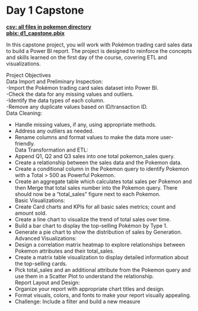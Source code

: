 # Day 1 Capstone

[**csv: all files in pokemon directory**](https://github.com/dave-melillo/advanced_powerbi/tree/main/data/pokemon)<br>
[**pbix: d1_capstone.pbix**](https://github.com/dave-melillo/advanced_powerbi/blob/main/pbix_files/d1_capstone.pbix
)

In this capstone project, you will work with Pokémon trading card sales data to build a Power BI report. The project is designed to reinforce the concepts and skills learned on the first day of the course, covering ETL and  visualizations.

Project Objectives </br>
Data Import and Preliminary Inspection:</br>
    -Import the Pokémon trading card sales dataset into Power BI.</br>
    -Check the data for any missing values and outliers.</br>
    -Identify the data types of each column.</br>
    -Remove any duplicate values based on ID/transaction ID. </br>
Data Cleaning:</br>
   - Handle missing values, if any, using appropriate methods.</br>
   - Address any outliers as needed.</br>
   - Rename columns and format values to make the data more user-friendly.</br>
Data Transformation and ETL:</br>
   - Append Q1, Q2 and Q3 sales into one total pokemon_sales query.</br>
   - Create a relationship between the sales data and the Pokemon data. </br>
   - Create a conditional column in the Pokemon query to identify Pokemon with a Total > 500 as Powerful Pokemon. </br>
   - Create an aggregate table which calculates total sales per Pokemon and then Merge that total sales number into the Pokemon query. There should now be a “total_sales” figure next to each Pokemon. </br>
Basic Visualizations:</br>
   - Create Card charts and KPIs for all basic sales metrics; count and amount sold. </br>
   - Create a line chart to visualize the trend of total sales over time.</br>
   - Build a bar chart to display the top-selling Pokémon by Type 1. </br>
   - Generate a pie chart to show the distribution of sales by Generation.</br>
Advanced Visualizations:</br>
   - Design a correlation matrix heatmap to explore relationships between Pokemon attributes and their total_sales. </br>
   - Create a matrix table visualization to display detailed information about the top-selling cards.</br>
   - Pick total_sales and an additional attribute from the Pokemon query and use them in a Scatter Plot to understand the relationship. </br>
Report Layout and Design:</br>
   - Organize your report with appropriate chart titles and design. </br>
   - Format visuals, colors, and fonts to make your report visually appealing.</br>
   - Challenge: Include a filter and build a new measure</br>

